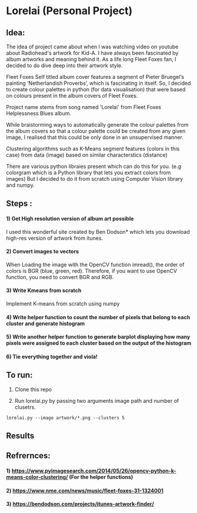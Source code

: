 # Lorelai (Personal Project)

## Idea:

The idea of project came about when I was watching video on youtube about Radiohead's artwork for Kid-A. I have always been fascinated by album artworks and meaning behind it. As a life long Fleet Foxes fan, I decided to do dive deep into their artwork style.

Fleet Foxes Self titled album cover features a segment of Pieter Bruegel‘s painting ‘Netherlandish Proverbs’, which is fascinating in itself. So, I decided to  create colour palettes in python (for data visualisation) that were based on colours present in the album covers of Fleet Foxes. 

Project name stems from song named 'Lorelai' from Fleet Foxes Helplessness Blues album.

While braistorming ways to automatically generate the colour palettes from the album covers so that a colour palette could be created from any given image, I realised that this could be only done in an unsupervised manner. 

Clustering algorithms such as K-Means segment features (colors in this case) from data (image) based on similar characterstics (distance)

There are various python libraies present which can do this for you. (e.g colorgram which is a Python library that lets you extract colors from images)
But I decided to do it from scratch using Computer Vision library and numpy. 

## Steps :

#### 1) Get High resolution version of album art possible

I used this wonderful site created by Ben Dodson* which lets you download high-res version of artwork from itunes.

#### 2) Convert images to vectors

When Loading the image with the OpenCV function imread(), the order of colors is BGR (blue, green, red).
Therefore, if you want to use OpenCV function, you need to convert BGR and RGB.

#### 3) Write Kmeans from scratch

Implement K-means from scratch using numpy

#### 4) Write helper function to count the number of pixels that belong to each cluster and generate histogram

#### 5) Write another helper function to generate barplot displaying how many pixels were assigned to each cluster based on the output of the histogram

#### 6) Tie everything together and viola!


## To run:

1) Clone this repo

2) Run lorelai.py by passing two arguments image path and number of clusetrs. 

```
lorelai.py --image artwork/*.png --clusters 5
```


## Results 


## Refrernces:

#### 1) https://www.pyimagesearch.com/2014/05/26/opencv-python-k-means-color-clustering/ (For the helper functions)

#### 2) https://www.nme.com/news/music/fleet-foxes-31-1324001

#### 3) https://bendodson.com/projects/itunes-artwork-finder/
